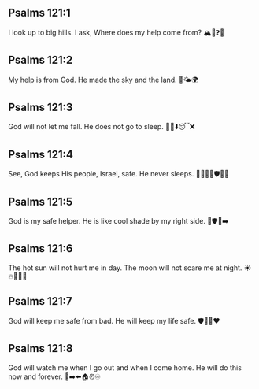 ## Psalms 121:1
I look up to big hills. I ask, Where does my help come from? 🏔️👀❓🙏
## Psalms 121:2
My help is from God. He made the sky and the land. 🙌🌤️🌍
## Psalms 121:3
God will not let me fall. He does not go to sleep. 🚫🦶⬇️😴❌
## Psalms 121:4
See, God keeps His people, Israel, safe. He never sleeps. 👀🧑‍🤝‍🧑🛡️🌙❌
## Psalms 121:5
God is my safe helper. He is like cool shade by my right side. 🙏🛡️🌳➡️
## Psalms 121:6
The hot sun will not hurt me in day. The moon will not scare me at night. ☀️🔥🚫🌙😌
## Psalms 121:7
God will keep me safe from bad. He will keep my life safe. 🛡️🚫😟❤️
## Psalms 121:8
God will watch me when I go out and when I come home. He will do this now and forever. 🚪➡️⬅️🏠⏰♾️
